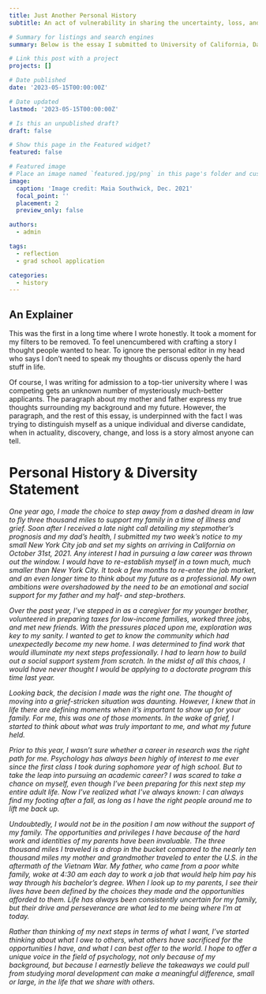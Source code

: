 ```yaml
---
title: Just Another Personal History
subtitle: An act of vulnerability in sharing the uncertainty, loss, and grief I faced.

# Summary for listings and search engines
summary: Below is the essay I submitted to University of California, Davis. I applied for admission the psychology PhD program, with a developmental emphasis. The application was inevitable. It was a matter of “when” it would be submitted.

# Link this post with a project
projects: []

# Date published
date: '2023-05-15T00:00:00Z'

# Date updated
lastmod: '2023-05-15T00:00:00Z'

# Is this an unpublished draft?
draft: false

# Show this page in the Featured widget?
featured: false

# Featured image
# Place an image named `featured.jpg/png` in this page's folder and customize its options here.
image:
  caption: 'Image credit: Maia Southwick, Dec. 2021'
  focal_point: ''
  placement: 2
  preview_only: false

authors:
  - admin

tags:
  - reflection
  - grad school application

categories:
  - history
---
```


## An Explainer

This was the first in a long time where I wrote honestly. It took a moment for my filters to be removed. To feel unencumbered with crafting a story I thought people wanted to hear. To ignore the personal editor in my head who says I don’t need to speak my thoughts or discuss openly the hard stuff in life.

Of course, I was writing for admission to a top-tier university where I was competing gets an unknown number of mysteriously much-better applicants. The paragraph about my mother and father express my true thoughts surrounding my background and my future. However, the paragraph, and the rest of this essay, is underpinned with the fact I was trying to distinguish myself as a unique individual and diverse candidate, when in actuality, discovery, change, and loss is a story almost anyone can tell. 

# Personal History & Diversity Statement

*One year ago, I made the choice to step away from a dashed dream in law to fly three thousand miles to support my family in a time of illness and grief. Soon after I received a late night call detailing my stepmother’s prognosis and my dad’s health, I submitted my two week’s notice to my small New York City job and set my sights on arriving in California on October 31st, 2021. Any interest I had in pursuing a law career was thrown out the window. I would have to re-establish myself in a town much, much smaller than New York City. It took a few months to re-enter the job market, and an even longer time to think about my future as a professional. My own ambitions were overshadowed by the need to be an emotional and social support for my father and my half- and step-brothers.*

*Over the past year, I’ve stepped in as a caregiver for my younger brother, volunteered in preparing taxes for low-income families, worked three jobs, and met new friends. With the pressures placed upon me, exploration was key to my sanity. I wanted to get to know the community which had unexpectedly become my new home. I was determined to find work that would illuminate my next steps professionally. I had to learn how to build out a social support system from scratch. In the midst of all this chaos, I would have never thought I would be applying to a doctorate program this time last year.*

*Looking back, the decision I made was the right one. The thought of moving into a grief-stricken situation was daunting. However, I knew that in life there are defining moments when it’s important to show up for your family. For me, this was one of those moments. In the wake of grief, I started to think about what was truly important to me, and what my future held.*

*Prior to this year, I wasn’t sure whether a career in research was the right path for me. Psychology has always been highly of interest to me ever since the first class I took during sophomore year of high school. But to take the leap into pursuing an academic career? I was scared to take a chance on myself, even though I’ve been preparing for this next step my entire adult life. Now I’ve realized what I’ve always known: I can always find my footing after a fall, as long as I have the right people around me to lift me back up.*

*Undoubtedly, I would not be in the position I am now without the support of my family. The opportunities and privileges I have because of the hard work and identities of my parents have been invaluable. The three thousand miles I traveled is a drop in the bucket compared to the nearly ten thousand miles my mother and grandmother traveled to enter the U.S. in the aftermath of the Vietnam War. My father, who came from a poor white family, woke at 4:30 am each day to work a job that would help him pay his way through his bachelor’s degree. When I look up to my parents, I see their lives have been defined by the choices they made and the opportunities afforded to them. Life has always been consistently uncertain for my family, but their drive and perseverance are what led to me being where I’m at today.*

*Rather than thinking of my next steps in terms of what I want, I’ve started thinking about what I owe to others, what others have sacrificed for the opportunities I have, and what I can best offer to the world. I hope to offer a unique voice in the field of psychology, not only because of my background, but because I earnestly believe the takeaways we could pull from studying moral development can make a meaningful difference, small or large, in the life that we share with others.*